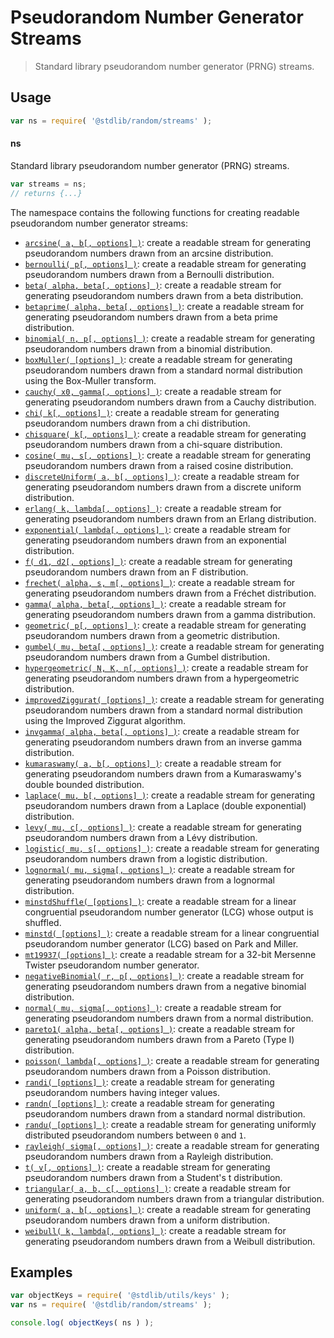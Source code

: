 <!--

@license Apache-2.0

Copyright (c) 2018 The Stdlib Authors.

Licensed under the Apache License, Version 2.0 (the "License");
you may not use this file except in compliance with the License.
You may obtain a copy of the License at

   http://www.apache.org/licenses/LICENSE-2.0

Unless required by applicable law or agreed to in writing, software
distributed under the License is distributed on an "AS IS" BASIS,
WITHOUT WARRANTIES OR CONDITIONS OF ANY KIND, either express or implied.
See the License for the specific language governing permissions and
limitations under the License.

-->

# Pseudorandom Number Generator Streams

> Standard library pseudorandom number generator (PRNG) streams.

<section class="usage">

## Usage

```javascript
var ns = require( '@stdlib/random/streams' );
```

#### ns

Standard library pseudorandom number generator (PRNG) streams.

```javascript
var streams = ns;
// returns {...}
```

The namespace contains the following functions for creating readable pseudorandom number generator streams:

<!-- <toc pattern="*"> -->

<div class="namespace-toc">

-   <span class="signature">[`arcsine( a, b[, options] )`][@stdlib/random/streams/arcsine]</span><span class="delimiter">: </span><span class="description">create a readable stream for generating pseudorandom numbers drawn from an arcsine distribution.</span>
-   <span class="signature">[`bernoulli( p[, options] )`][@stdlib/random/streams/bernoulli]</span><span class="delimiter">: </span><span class="description">create a readable stream for generating pseudorandom numbers drawn from a Bernoulli distribution.</span>
-   <span class="signature">[`beta( alpha, beta[, options] )`][@stdlib/random/streams/beta]</span><span class="delimiter">: </span><span class="description">create a readable stream for generating pseudorandom numbers drawn from a beta distribution.</span>
-   <span class="signature">[`betaprime( alpha, beta[, options] )`][@stdlib/random/streams/betaprime]</span><span class="delimiter">: </span><span class="description">create a readable stream for generating pseudorandom numbers drawn from a beta prime distribution.</span>
-   <span class="signature">[`binomial( n, p[, options] )`][@stdlib/random/streams/binomial]</span><span class="delimiter">: </span><span class="description">create a readable stream for generating pseudorandom numbers drawn from a binomial distribution.</span>
-   <span class="signature">[`boxMuller( [options] )`][@stdlib/random/streams/box-muller]</span><span class="delimiter">: </span><span class="description">create a readable stream for generating pseudorandom numbers drawn from a standard normal distribution using the Box-Muller transform.</span>
-   <span class="signature">[`cauchy( x0, gamma[, options] )`][@stdlib/random/streams/cauchy]</span><span class="delimiter">: </span><span class="description">create a readable stream for generating pseudorandom numbers drawn from a Cauchy distribution.</span>
-   <span class="signature">[`chi( k[, options] )`][@stdlib/random/streams/chi]</span><span class="delimiter">: </span><span class="description">create a readable stream for generating pseudorandom numbers drawn from a chi distribution.</span>
-   <span class="signature">[`chisquare( k[, options] )`][@stdlib/random/streams/chisquare]</span><span class="delimiter">: </span><span class="description">create a readable stream for generating pseudorandom numbers drawn from a chi-square distribution.</span>
-   <span class="signature">[`cosine( mu, s[, options] )`][@stdlib/random/streams/cosine]</span><span class="delimiter">: </span><span class="description">create a readable stream for generating pseudorandom numbers drawn from a raised cosine distribution.</span>
-   <span class="signature">[`discreteUniform( a, b[, options] )`][@stdlib/random/streams/discrete-uniform]</span><span class="delimiter">: </span><span class="description">create a readable stream for generating pseudorandom numbers drawn from a discrete uniform distribution.</span>
-   <span class="signature">[`erlang( k, lambda[, options] )`][@stdlib/random/streams/erlang]</span><span class="delimiter">: </span><span class="description">create a readable stream for generating pseudorandom numbers drawn from an Erlang distribution.</span>
-   <span class="signature">[`exponential( lambda[, options] )`][@stdlib/random/streams/exponential]</span><span class="delimiter">: </span><span class="description">create a readable stream for generating pseudorandom numbers drawn from an exponential distribution.</span>
-   <span class="signature">[`f( d1, d2[, options] )`][@stdlib/random/streams/f]</span><span class="delimiter">: </span><span class="description">create a readable stream for generating pseudorandom numbers drawn from an F distribution.</span>
-   <span class="signature">[`frechet( alpha, s, m[, options] )`][@stdlib/random/streams/frechet]</span><span class="delimiter">: </span><span class="description">create a readable stream for generating pseudorandom numbers drawn from a Fréchet distribution.</span>
-   <span class="signature">[`gamma( alpha, beta[, options] )`][@stdlib/random/streams/gamma]</span><span class="delimiter">: </span><span class="description">create a readable stream for generating pseudorandom numbers drawn from a gamma distribution.</span>
-   <span class="signature">[`geometric( p[, options] )`][@stdlib/random/streams/geometric]</span><span class="delimiter">: </span><span class="description">create a readable stream for generating pseudorandom numbers drawn from a geometric distribution.</span>
-   <span class="signature">[`gumbel( mu, beta[, options] )`][@stdlib/random/streams/gumbel]</span><span class="delimiter">: </span><span class="description">create a readable stream for generating pseudorandom numbers drawn from a Gumbel distribution.</span>
-   <span class="signature">[`hypergeometric( N, K, n[, options] )`][@stdlib/random/streams/hypergeometric]</span><span class="delimiter">: </span><span class="description">create a readable stream for generating pseudorandom numbers drawn from a hypergeometric distribution.</span>
-   <span class="signature">[`improvedZiggurat( [options] )`][@stdlib/random/streams/improved-ziggurat]</span><span class="delimiter">: </span><span class="description">create a readable stream for generating pseudorandom numbers drawn from a standard normal distribution using the Improved Ziggurat algorithm.</span>
-   <span class="signature">[`invgamma( alpha, beta[, options] )`][@stdlib/random/streams/invgamma]</span><span class="delimiter">: </span><span class="description">create a readable stream for generating pseudorandom numbers drawn from an inverse gamma distribution.</span>
-   <span class="signature">[`kumaraswamy( a, b[, options] )`][@stdlib/random/streams/kumaraswamy]</span><span class="delimiter">: </span><span class="description">create a readable stream for generating pseudorandom numbers drawn from a Kumaraswamy's double bounded distribution.</span>
-   <span class="signature">[`laplace( mu, b[, options] )`][@stdlib/random/streams/laplace]</span><span class="delimiter">: </span><span class="description">create a readable stream for generating pseudorandom numbers drawn from a Laplace (double exponential) distribution.</span>
-   <span class="signature">[`levy( mu, c[, options] )`][@stdlib/random/streams/levy]</span><span class="delimiter">: </span><span class="description">create a readable stream for generating pseudorandom numbers drawn from a Lévy distribution.</span>
-   <span class="signature">[`logistic( mu, s[, options] )`][@stdlib/random/streams/logistic]</span><span class="delimiter">: </span><span class="description">create a readable stream for generating pseudorandom numbers drawn from a logistic distribution.</span>
-   <span class="signature">[`lognormal( mu, sigma[, options] )`][@stdlib/random/streams/lognormal]</span><span class="delimiter">: </span><span class="description">create a readable stream for generating pseudorandom numbers drawn from a lognormal distribution.</span>
-   <span class="signature">[`minstdShuffle( [options] )`][@stdlib/random/streams/minstd-shuffle]</span><span class="delimiter">: </span><span class="description">create a readable stream for a linear congruential pseudorandom number generator (LCG) whose output is shuffled.</span>
-   <span class="signature">[`minstd( [options] )`][@stdlib/random/streams/minstd]</span><span class="delimiter">: </span><span class="description">create a readable stream for a linear congruential pseudorandom number generator (LCG) based on Park and Miller.</span>
-   <span class="signature">[`mt19937( [options] )`][@stdlib/random/streams/mt19937]</span><span class="delimiter">: </span><span class="description">create a readable stream for a 32-bit Mersenne Twister pseudorandom number generator.</span>
-   <span class="signature">[`negativeBinomial( r, p[, options] )`][@stdlib/random/streams/negative-binomial]</span><span class="delimiter">: </span><span class="description">create a readable stream for generating pseudorandom numbers drawn from a negative binomial distribution.</span>
-   <span class="signature">[`normal( mu, sigma[, options] )`][@stdlib/random/streams/normal]</span><span class="delimiter">: </span><span class="description">create a readable stream for generating pseudorandom numbers drawn from a normal distribution.</span>
-   <span class="signature">[`pareto1( alpha, beta[, options] )`][@stdlib/random/streams/pareto-type1]</span><span class="delimiter">: </span><span class="description">create a readable stream for generating pseudorandom numbers drawn from a Pareto (Type I) distribution.</span>
-   <span class="signature">[`poisson( lambda[, options] )`][@stdlib/random/streams/poisson]</span><span class="delimiter">: </span><span class="description">create a readable stream for generating pseudorandom numbers drawn from a Poisson distribution.</span>
-   <span class="signature">[`randi( [options] )`][@stdlib/random/streams/randi]</span><span class="delimiter">: </span><span class="description">create a readable stream for generating pseudorandom numbers having integer values.</span>
-   <span class="signature">[`randn( [options] )`][@stdlib/random/streams/randn]</span><span class="delimiter">: </span><span class="description">create a readable stream for generating pseudorandom numbers drawn from a standard normal distribution.</span>
-   <span class="signature">[`randu( [options] )`][@stdlib/random/streams/randu]</span><span class="delimiter">: </span><span class="description">create a readable stream for generating uniformly distributed pseudorandom numbers between `0` and `1`.</span>
-   <span class="signature">[`rayleigh( sigma[, options] )`][@stdlib/random/streams/rayleigh]</span><span class="delimiter">: </span><span class="description">create a readable stream for generating pseudorandom numbers drawn from a Rayleigh distribution.</span>
-   <span class="signature">[`t( v[, options] )`][@stdlib/random/streams/t]</span><span class="delimiter">: </span><span class="description">create a readable stream for generating pseudorandom numbers drawn from a Student's t distribution.</span>
-   <span class="signature">[`triangular( a, b, c[, options] )`][@stdlib/random/streams/triangular]</span><span class="delimiter">: </span><span class="description">create a readable stream for generating pseudorandom numbers drawn from a triangular distribution.</span>
-   <span class="signature">[`uniform( a, b[, options] )`][@stdlib/random/streams/uniform]</span><span class="delimiter">: </span><span class="description">create a readable stream for generating pseudorandom numbers drawn from a uniform distribution.</span>
-   <span class="signature">[`weibull( k, lambda[, options] )`][@stdlib/random/streams/weibull]</span><span class="delimiter">: </span><span class="description">create a readable stream for generating pseudorandom numbers drawn from a Weibull distribution.</span>

</div>

<!-- </toc> -->

</section>

<!-- /.usage -->

<section class="examples">

## Examples

<!-- TODO: better examples -->

<!-- eslint no-undef: "error" -->

```javascript
var objectKeys = require( '@stdlib/utils/keys' );
var ns = require( '@stdlib/random/streams' );

console.log( objectKeys( ns ) );
```

</section>

<!-- /.examples -->

<!-- Section for related `stdlib` packages. Do not manually edit this section, as it is automatically populated. -->

<section class="related">

</section>

<!-- /.related -->

<!-- Section for all links. Make sure to keep an empty line after the `section` element and another before the `/section` close. -->

<section class="links">

<!-- <toc-links> -->

[@stdlib/random/streams/arcsine]: https://github.com/stdlib-js/stdlib/tree/develop/lib/node_modules/%40stdlib/random/streams/arcsine

[@stdlib/random/streams/bernoulli]: https://github.com/stdlib-js/stdlib/tree/develop/lib/node_modules/%40stdlib/random/streams/bernoulli

[@stdlib/random/streams/beta]: https://github.com/stdlib-js/stdlib/tree/develop/lib/node_modules/%40stdlib/random/streams/beta

[@stdlib/random/streams/betaprime]: https://github.com/stdlib-js/stdlib/tree/develop/lib/node_modules/%40stdlib/random/streams/betaprime

[@stdlib/random/streams/binomial]: https://github.com/stdlib-js/stdlib/tree/develop/lib/node_modules/%40stdlib/random/streams/binomial

[@stdlib/random/streams/box-muller]: https://github.com/stdlib-js/stdlib/tree/develop/lib/node_modules/%40stdlib/random/streams/box-muller

[@stdlib/random/streams/cauchy]: https://github.com/stdlib-js/stdlib/tree/develop/lib/node_modules/%40stdlib/random/streams/cauchy

[@stdlib/random/streams/chi]: https://github.com/stdlib-js/stdlib/tree/develop/lib/node_modules/%40stdlib/random/streams/chi

[@stdlib/random/streams/chisquare]: https://github.com/stdlib-js/stdlib/tree/develop/lib/node_modules/%40stdlib/random/streams/chisquare

[@stdlib/random/streams/cosine]: https://github.com/stdlib-js/stdlib/tree/develop/lib/node_modules/%40stdlib/random/streams/cosine

[@stdlib/random/streams/discrete-uniform]: https://github.com/stdlib-js/stdlib/tree/develop/lib/node_modules/%40stdlib/random/streams/discrete-uniform

[@stdlib/random/streams/erlang]: https://github.com/stdlib-js/stdlib/tree/develop/lib/node_modules/%40stdlib/random/streams/erlang

[@stdlib/random/streams/exponential]: https://github.com/stdlib-js/stdlib/tree/develop/lib/node_modules/%40stdlib/random/streams/exponential

[@stdlib/random/streams/f]: https://github.com/stdlib-js/stdlib/tree/develop/lib/node_modules/%40stdlib/random/streams/f

[@stdlib/random/streams/frechet]: https://github.com/stdlib-js/stdlib/tree/develop/lib/node_modules/%40stdlib/random/streams/frechet

[@stdlib/random/streams/gamma]: https://github.com/stdlib-js/stdlib/tree/develop/lib/node_modules/%40stdlib/random/streams/gamma

[@stdlib/random/streams/geometric]: https://github.com/stdlib-js/stdlib/tree/develop/lib/node_modules/%40stdlib/random/streams/geometric

[@stdlib/random/streams/gumbel]: https://github.com/stdlib-js/stdlib/tree/develop/lib/node_modules/%40stdlib/random/streams/gumbel

[@stdlib/random/streams/hypergeometric]: https://github.com/stdlib-js/stdlib/tree/develop/lib/node_modules/%40stdlib/random/streams/hypergeometric

[@stdlib/random/streams/improved-ziggurat]: https://github.com/stdlib-js/stdlib/tree/develop/lib/node_modules/%40stdlib/random/streams/improved-ziggurat

[@stdlib/random/streams/invgamma]: https://github.com/stdlib-js/stdlib/tree/develop/lib/node_modules/%40stdlib/random/streams/invgamma

[@stdlib/random/streams/kumaraswamy]: https://github.com/stdlib-js/stdlib/tree/develop/lib/node_modules/%40stdlib/random/streams/kumaraswamy

[@stdlib/random/streams/laplace]: https://github.com/stdlib-js/stdlib/tree/develop/lib/node_modules/%40stdlib/random/streams/laplace

[@stdlib/random/streams/levy]: https://github.com/stdlib-js/stdlib/tree/develop/lib/node_modules/%40stdlib/random/streams/levy

[@stdlib/random/streams/logistic]: https://github.com/stdlib-js/stdlib/tree/develop/lib/node_modules/%40stdlib/random/streams/logistic

[@stdlib/random/streams/lognormal]: https://github.com/stdlib-js/stdlib/tree/develop/lib/node_modules/%40stdlib/random/streams/lognormal

[@stdlib/random/streams/minstd-shuffle]: https://github.com/stdlib-js/stdlib/tree/develop/lib/node_modules/%40stdlib/random/streams/minstd-shuffle

[@stdlib/random/streams/minstd]: https://github.com/stdlib-js/stdlib/tree/develop/lib/node_modules/%40stdlib/random/streams/minstd

[@stdlib/random/streams/mt19937]: https://github.com/stdlib-js/stdlib/tree/develop/lib/node_modules/%40stdlib/random/streams/mt19937

[@stdlib/random/streams/negative-binomial]: https://github.com/stdlib-js/stdlib/tree/develop/lib/node_modules/%40stdlib/random/streams/negative-binomial

[@stdlib/random/streams/normal]: https://github.com/stdlib-js/stdlib/tree/develop/lib/node_modules/%40stdlib/random/streams/normal

[@stdlib/random/streams/pareto-type1]: https://github.com/stdlib-js/stdlib/tree/develop/lib/node_modules/%40stdlib/random/streams/pareto-type1

[@stdlib/random/streams/poisson]: https://github.com/stdlib-js/stdlib/tree/develop/lib/node_modules/%40stdlib/random/streams/poisson

[@stdlib/random/streams/randi]: https://github.com/stdlib-js/stdlib/tree/develop/lib/node_modules/%40stdlib/random/streams/randi

[@stdlib/random/streams/randn]: https://github.com/stdlib-js/stdlib/tree/develop/lib/node_modules/%40stdlib/random/streams/randn

[@stdlib/random/streams/randu]: https://github.com/stdlib-js/stdlib/tree/develop/lib/node_modules/%40stdlib/random/streams/randu

[@stdlib/random/streams/rayleigh]: https://github.com/stdlib-js/stdlib/tree/develop/lib/node_modules/%40stdlib/random/streams/rayleigh

[@stdlib/random/streams/t]: https://github.com/stdlib-js/stdlib/tree/develop/lib/node_modules/%40stdlib/random/streams/t

[@stdlib/random/streams/triangular]: https://github.com/stdlib-js/stdlib/tree/develop/lib/node_modules/%40stdlib/random/streams/triangular

[@stdlib/random/streams/uniform]: https://github.com/stdlib-js/stdlib/tree/develop/lib/node_modules/%40stdlib/random/streams/uniform

[@stdlib/random/streams/weibull]: https://github.com/stdlib-js/stdlib/tree/develop/lib/node_modules/%40stdlib/random/streams/weibull

<!-- </toc-links> -->

</section>

<!-- /.links -->
